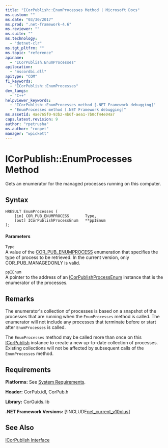 ```yaml
---
title: "ICorPublish::EnumProcesses Method | Microsoft Docs"
ms.custom: ""
ms.date: "03/30/2017"
ms.prod: ".net-framework-4.6"
ms.reviewer: ""
ms.suite: ""
ms.technology: 
  - "dotnet-clr"
ms.tgt_pltfrm: ""
ms.topic: "reference"
apiname: 
  - "ICorPublish.EnumProcesses"
apilocation: 
  - "mscordbi.dll"
apitype: "COM"
f1_keywords: 
  - "ICorPublish::EnumProcesses"
dev_langs: 
  - "C++"
helpviewer_keywords: 
  - "ICorPublish::EnumProcesses method [.NET Framework debugging]"
  - "EnumProcesses method [.NET Framework debugging]"
ms.assetid: 4ae765f0-93b2-4b6f-aea1-7b0cf44e04a7
caps.latest.revision: 9
author: "rpetrusha"
ms.author: "ronpet"
manager: "wpickett"
---
```

# ICorPublish::EnumProcesses Method
Gets an enumerator for the managed processes running on this computer.  
  
## Syntax  
  
```  
HRESULT EnumProcesses (  
    [in] COR_PUB_ENUMPROCESS       Type,  
    [out] ICorPublishProcessEnum   **ppIEnum  
);  
```  
  
#### Parameters  
 `Type`  
 A value of the [COR_PUB_ENUMPROCESS](../../../../docs/framework/unmanaged-api/debugging/cor-pub-enumprocess-enumeration.md) enumeration that specifies the type of process to be retrieved. In the current version, only COR_PUB_MANAGEDONLY is valid.  
  
 `ppIEnum`  
 A pointer to the address of an [ICorPublishProcessEnum](../../../../docs/framework/unmanaged-api/debugging/icorpublishprocessenum-interface.md) instance that is the enumerator of the processes.  
  
## Remarks  
 The enumerator's collection of processes is based on a snapshot of the processes that are running when the `EnumProcesses` method is called. The enumerator will not include any processes that terminate before or start after `EnumProcesses` is called.  
  
 The `EnumProcesses` method may be called more than once on this [ICorPublish](../../../../docs/framework/unmanaged-api/debugging/icorpublish-interface.md) instance to create a new up-to-date collection of processes. Existing collections will not be affected by subsequent calls of the `EnumProcesses` method.  
  
## Requirements  
 **Platforms:** See [System Requirements](../../../../docs/framework/getting-started/system-requirements.md).  
  
 **Header:** CorPub.idl, CorPub.h  
  
 **Library:** CorGuids.lib  
  
 **.NET Framework Versions:** [!INCLUDE[net_current_v10plus](../../../../includes/net-current-v10plus-md.md)]  
  
## See Also  
 [ICorPublish Interface](../../../../docs/framework/unmanaged-api/debugging/icorpublish-interface.md)